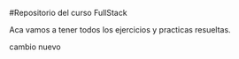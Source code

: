 #Repositorio del curso FullStack

Aca vamos a tener todos los ejercicios y practicas resueltas.

cambio nuevo
